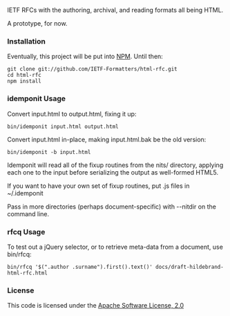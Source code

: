 IETF RFCs with the authoring, archival, and reading formats all being HTML.

A prototype, for now.

### Installation

Eventually, this project will be put into [NPM](http://npmjs.org/).  Until then:

	git clone git://github.com/IETF-Formatters/html-rfc.git
	cd html-rfc
	npm install

### idemponit Usage
Convert input.html to output.html, fixing it up:

    bin/idemponit input.html output.html

Convert input.html in-place, making input.html.bak be the old version:

    bin/idemponit -b input.html

Idemponit will read all of the fixup routines from the nits/ directory, applying each one to the input before serializing the output as well-formed HTML5.

If you want to have your own set of fixup routines, put .js files in ~/.idemponit

Pass in more directories (perhaps document-specific) with --nitdir on the command line.

### rfcq Usage
To test out a jQuery selector, or to retrieve meta-data from a document, use bin/rfcq:

	bin/rfcq '$(".author .surname").first().text()' docs/draft-hildebrand-html-rfc.html

### License
This code is licensed under the [Apache Software License, 2.0](http://www.apache.org/licenses/LICENSE-2.0)
